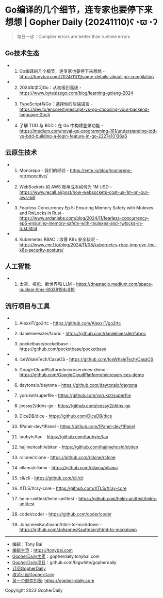 # Go编译的几个细节，连专家也要停下来想想 | Gopher Daily (20241110)ʕ◔ϖ◔ʔ

>每日一谚：Compiler errors are better than runtime errors

## Go技术生态


- 1. Go编译的几个细节，连专家也要停下来想想 - https://tonybai.com/2024/11/11/some-details-about-go-compilation

- 2. 2024年学习Go：从初级到高级 - https://www.bytesizego.com/blog/learning-golang-2024

- 3. TypeScript与Go：选择你的后端语言 - https://dev.to/encore/typescript-vs-go-choosing-your-backend-language-2bc5

- 4. 了解 TDD 与 BDD：在 Go 中构建登录功能 - https://medium.com/novai-go-programming-101/understanding-tdd-vs-bdd-building-a-login-feature-in-go-2227e10136a6


## 云原生技术


- 1. Monorepo - 我们的经验 - https://ente.io/blog/monorepo-retrospective/

- 2. WebSockets 的 AWS 账单成本如何为 1M USD - https://www.recall.ai/post/how-websockets-cost-us-1m-on-our-aws-bill

- 3. Fearless Concurrency Ep.5: Ensuring Memory Safety with Mutexes and RwLocks in Rust - https://www.ardanlabs.com/blog/2024/11/fearless-concurrency-ep5-ensuring-memory-safety-with-mutexes-and-rwlocks-in-rust.html

- 4. Kubernetes RBAC：改善 K8s 安全状况 - https://www.cncf.io/blog/2024/11/08/kubernetes-rbac-improve-the-k8s-security-posture/


## 人工智能


- 1. 太空、核能、新世界和 LLM - https://dnastacio.medium.com/space-nuclear-llms-6fd38194c619


## 流行项目与工具


- 1. AlexxIT/go2rtc - https://github.com/AlexxIT/go2rtc

- 2. danielmiessler/fabric - https://github.com/danielmiessler/fabric

- 3. pocketbase/pocketbase - https://github.com/pocketbase/pocketbase

- 4. IceWhaleTech/CasaOS - https://github.com/IceWhaleTech/CasaOS

- 5. GoogleCloudPlatform/microservices-demo - https://github.com/GoogleCloudPlatform/microservices-demo

- 6. daytonaio/daytona - https://github.com/daytonaio/daytona

- 7. yorukot/superfile - https://github.com/yorukot/superfile

- 8. jeessy2/ddns-go - https://github.com/jeessy2/ddns-go

- 9. DiceDB/dice - https://github.com/DiceDB/dice

- 10. 1Panel-dev/1Panel - https://github.com/1Panel-dev/1Panel

- 11. taubyte/tau - https://github.com/taubyte/tau

- 12. hajimehoshi/ebiten - https://github.com/hajimehoshi/ebiten

- 13. rclone/rclone - https://github.com/rclone/rclone

- 14. ollama/ollama - https://github.com/ollama/ollama

- 15. cli/cli - https://github.com/cli/cli

- 16. XTLS/Xray-core - https://github.com/XTLS/Xray-core

- 17. helm-unittest/helm-unittest - https://github.com/helm-unittest/helm-unittest

- 18. coder/coder - https://github.com/coder/coder

- 19. JohannesKaufmann/html-to-markdown - https://github.com/JohannesKaufmann/html-to-markdown


----

- 编辑：Tony Bai
- [编辑主页](https://tonybai.com)：https://tonybai.com
- [GopherDaily主页](https://gopherdaily.tonybai.com)：gopherdaily.tonybai.com
- [GopherDaily项目](https://github.com/bigwhite/gopherdaily)：github.com/bigwhite/gopherdaily
- [订阅GopherDaily](https://gopherdaily.tonybai.com/subscribe)
- [取消订阅GopherDaily](https://gopherdaily.tonybai.com/unsubscribe)
- [另一个邮件列表](https://gopher-daily.com): https://gopher-daily.com

Copyright 2023 GopherDaily
